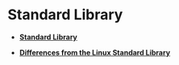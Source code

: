 # Standard Library<a name="EN-US_TOPIC_0000001111039548"></a>

-   **[Standard Library](standard-library-0.md)**  

-   **[Differences from the Linux Standard Library](differences-from-the-linux-standard-library.md)**  



